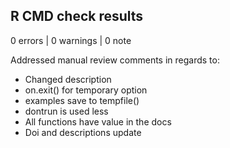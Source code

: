 ## R CMD check results

0 errors | 0 warnings | 0 note

Addressed manual review comments in regards to:
- Changed description
- on.exit() for temporary option
- examples save to tempfile()
- dontrun is used less
- All functions have value in the docs
- Doi and descriptions update
